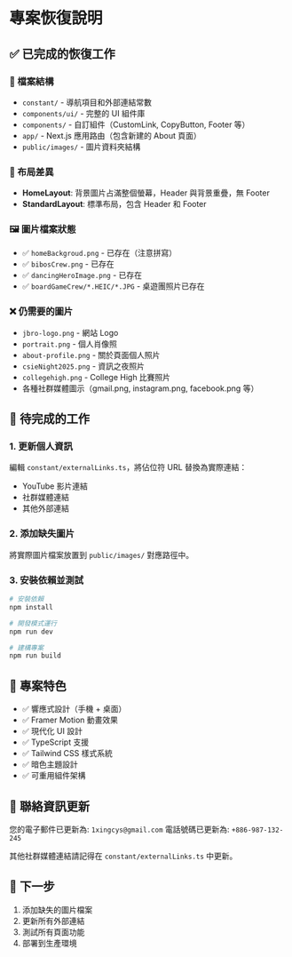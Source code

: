 # 專案恢復說明

## ✅ 已完成的恢復工作

### 📁 檔案結構

- `constant/` - 導航項目和外部連結常數
- `components/ui/` - 完整的 UI 組件庫
- `components/` - 自訂組件（CustomLink, CopyButton, Footer 等）
- `app/` - Next.js 應用路由（包含新建的 About 頁面）
- `public/images/` - 圖片資料夾結構

### 🎨 布局差異

- **HomeLayout**: 背景圖片占滿整個螢幕，Header 與背景重疊，無 Footer
- **StandardLayout**: 標準布局，包含 Header 和 Footer

### 🖼️ 圖片檔案狀態

- ✅ `homeBackgroud.png` - 已存在（注意拼寫）
- ✅ `bibosCrew.png` - 已存在
- ✅ `dancingHeroImage.png` - 已存在
- ✅ `boardGameCrew/*.HEIC/*.JPG` - 桌遊團照片已存在

### ❌ 仍需要的圖片

- `jbro-logo.png` - 網站 Logo
- `portrait.png` - 個人肖像照
- `about-profile.png` - 關於頁面個人照片
- `csieNight2025.png` - 資訊之夜照片
- `collegehigh.png` - College High 比賽照片
- 各種社群媒體圖示（gmail.png, instagram.png, facebook.png 等）

## 🔧 待完成的工作

### 1. 更新個人資訊

編輯 `constant/externalLinks.ts`，將佔位符 URL 替換為實際連結：

- YouTube 影片連結
- 社群媒體連結
- 其他外部連結

### 2. 添加缺失圖片

將實際圖片檔案放置到 `public/images/` 對應路徑中。

### 3. 安裝依賴並測試

```bash
# 安裝依賴
npm install

# 開發模式運行
npm run dev

# 建構專案
npm run build
```

## 🎯 專案特色

- ✅ 響應式設計（手機 + 桌面）
- ✅ Framer Motion 動畫效果
- ✅ 現代化 UI 設計
- ✅ TypeScript 支援
- ✅ Tailwind CSS 樣式系統
- ✅ 暗色主題設計
- ✅ 可重用組件架構

## 📧 聯絡資訊更新

您的電子郵件已更新為: `1xingcys@gmail.com`
電話號碼已更新為: `+886-987-132-245`

其他社群媒體連結請記得在 `constant/externalLinks.ts` 中更新。

## 🚀 下一步

1. 添加缺失的圖片檔案
2. 更新所有外部連結
3. 測試所有頁面功能
4. 部署到生產環境
